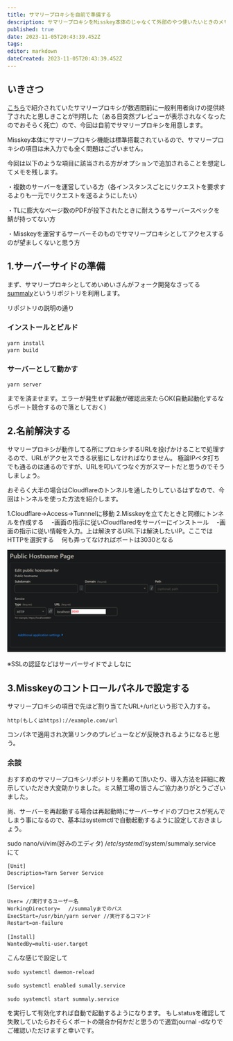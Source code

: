 ```yaml
---
title: サマリープロキシを自前で準備する
description: サマリープロキシをMisskey本体のじゃなくて外部のやつ使いたいときのメモ
published: true
date: 2023-11-05T20:43:39.452Z
tags: 
editor: markdown
dateCreated: 2023-11-05T20:43:39.452Z
---
```


## いきさつ

[こちら](https://hide.ac/articles/Y504SIabp)で紹介されていたサマリープロキシが数週間前に一般利用者向けの提供終了されたと思しきことが判明した（ある日突然プレビューが表示されなくなったのでおそらく死亡）ので、今回は自前でサマリープロキシを用意します。

Misskey本体にサマリープロキシ機能は標準搭載されているので、サマリープロキシの項目は未入力でも全く問題はございません。

今回は以下のような項目に該当される方がオプションで追加されることを想定してメモを残します。

・複数のサーバーを運営している方（各インスタンスごとにリクエストを要求するよりも一元でリクエストを送るようにしたい）

・TLに膨大なページ数のPDFが投下されたときに耐えうるサーバースペックを鯖が持ってない方

・Misskeyを運営するサーバーそのものでサマリープロキシとしてアクセスするのが望ましくないと思う方



## 1.サーバーサイドの準備

まず、サマリープロキシとしてめいめいさんがフォーク開発なさってる[summaly](https://github.com/mei23/summaly)というリポジトリを利用します。

リポジトリの説明の通り

### インストールとビルド
```
yarn install
yarn build
```

### サーバーとして動かす

```
yarn server
```

までを済ませます。エラーが発生せず起動が確認出来たらOK(自動起動化するならポート競合するので落としておく)

## 2.名前解決する

サマリープロキシが動作してる所にプロキシするURLを投げかけることで処理するので、URLがアクセスできる状態にしなければなりません。
極論IPベタ打ちでも通るのは通るのですが、URLを叩いてつなぐ方がスマートだと思うのでそうしましょう。

おそらく大半の場合はCloudflareのトンネルを通したりしているはずなので、今回はトンネルを使った方法を紹介します。

1.Cloudflare→Access→Tunnnelに移動
2.Misskeyを立てたときと同様にトンネルを作成する
　-画面の指示に従いCloudflaredをサーバーにインストール
　-画面の指示に従い情報を入力。上は解決するURL下は解決したいIP。ここではHTTPを選択する
　何も弄ってなければポートは3030となる
 
 ![タイトルなし.png](/cat/タイトルなし.png)

※SSLの認証などはサーバーサイドでよしなに






## 3.Misskeyのコントロールパネルで設定する

サマリープロキシの項目で先ほど割り当てたURL+/urlという形で入力する。

```
http(もしくはhttps)://example.com/url
```

コンパネで適用され次第リンクのプレビューなどが反映されるようになると思う。



### 余談

おすすめのサマリープロキシリポジトリを薦めて頂いたり、導入方法を詳細に教示していただき大変助かりました。ミス鯖工場の皆さんご協力ありがとうございました。

尚、サーバーを再起動する場合は再起動時にサーバーサイドのプロセスが死んでしまう事になるので、基本はsystemctlで自動起動するように設定しておきましょう。



sudo nano/vi/vim(好みのエディタ)  /_etc_/_systemd_/system/summaly.service　にて

```
[Unit] 
Description=Yarn Server Service

[Service]

User= //実行するユーザー名 
WorkingDirectory=　 //summalyまでのパス 
ExecStart=/usr/bin/yarn server //実行するコマンド
Restart=on-failure 

[Install] 
WantedBy=multi-user.target

```

こんな感じで設定して

`sudo systemctl daemon-reload`

`sudo systemctl enabled sumally.service`

`sudo systemctl start summaly.service`

を実行して有効化すれば自動で起動するようになります。
もしstatusを確認して失敗していたらおそらくポートの競合か何かだと思うので適宜journal -dなりでご確認いただけますと幸いです。


